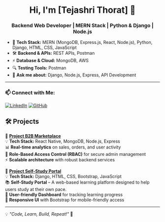 <h1 align="center">Hi, I'm [Tejashri Thorat] 👋</h1>
<h3 align="center">Backend Web Developer | MERN Stack | Python & Django | Node.js</h3>


- 🚀 **Tech Stack:** MERN (MongoDB, Express.js, React, Node.js), Python, Django, HTML, CSS, JavaScript  
- 🛠 **Backend & APIs:** REST APIs, Postman  
- ⚡ **Database & Cloud:** MongoDB, AWS  
- 🔍 **Testing Tools:** Postman  
- 💬 **Ask me about:** Django, Node.js, Express, API Development  

---

### **📫 Connect with Me:**
[![LinkedIn](https://img.shields.io/badge/LinkedIn-Connect-blue)](www.linkedin.com/in/tejashri-thorat-12011a207)
[![GitHub](https://img.shields.io/badge/GitHub-Follow-black)](https://github.com/TejashriThorat)

## **🛠️ Projects**

🚀 **[Project B2B Marketplace](https://github.com/TejashriThorat/B2B.git)**  
💡 **Tech Stack:** React Native, MongoDB, Node.js, Express  
📊 **Real-time analytics** on sales, orders, and user activity  
🔐 **Role-Based Access Control (RBAC)** for secure admin management  
⚡ **Scalable architecture** with robust backend services  

🚀 **[Project Self-Study Portal](https://github.com/TejashriThorat/SelfStudyPortal.git)**  
💡 **Tech Stack:** Django, HTML, CSS, Bootstrap, JavaScript  
📚 **Self-Study Portal** – A web-based learning platform designed to help users study at their own pace.  
🎯 **User-friendly Dashboard** for tracking learning progress  
🚀 **Responsive UI** with Bootstrap for mobile-friendly access  

---

💡 _"Code, Learn, Build, Repeat!"_ 🚀
